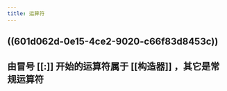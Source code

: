 ```yaml
---
title: 运算符
---
```


## ((601d062d-0e15-4ce2-9020-c66f83d8453c))
## 由冒号 [[:]] 开始的运算符属于 [[构造器]] ，其它是常规运算符
##
